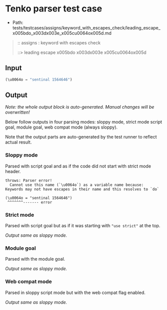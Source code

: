 # Tenko parser test case

- Path: tests/testcases/assigns/keyword_with_escapes_check/leading_escape_x005bdo_x003dx003e_x005cu0064ox005d.md

> :: assigns : keyword with escapes check
>
> ::> leading escape x005bdo x003dx003e x005cu0064ox005d

## Input

`````js
(\u0064o = "sentinal 1564646")
`````

## Output

_Note: the whole output block is auto-generated. Manual changes will be overwritten!_

Below follow outputs in four parsing modes: sloppy mode, strict mode script goal, module goal, web compat mode (always sloppy).

Note that the output parts are auto-generated by the test runner to reflect actual result.

### Sloppy mode

Parsed with script goal and as if the code did not start with strict mode header.

`````
throws: Parser error!
  Cannot use this name (`\u0064o`) as a variable name because: Keywords may not have escapes in their name and this resolves to `do`

(\u0064o = "sentinal 1564646")
 ^^^^^^^------- error
`````

### Strict mode

Parsed with script goal but as if it was starting with `"use strict"` at the top.

_Output same as sloppy mode._

### Module goal

Parsed with the module goal.

_Output same as sloppy mode._

### Web compat mode

Parsed in sloppy script mode but with the web compat flag enabled.

_Output same as sloppy mode._
